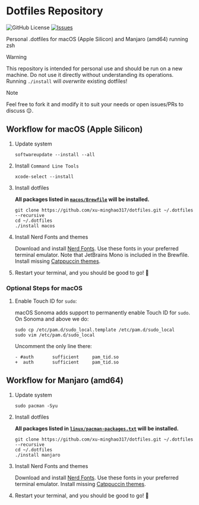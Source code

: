 # Dotfiles Repository

![GitHub License](https://img.shields.io/github/license/xu-minghao317/dotfiles)
[![Issues](https://img.shields.io/github/issues/xu-minghao317/dotfiles-macOS)](https://github.com/xu-minghao317/dotfiles-macOS/issues)

Personal .dotfiles for macOS (Apple Silicon) and Manjaro (amd64) running zsh

> [!WARNING]  
> This repository is intended for personal use and should be run on a new machine. Do not use it directly without understanding its operations. Running `./install` will *overwrite* existing dotfiles!

> [!NOTE]  
> Feel free to fork it and modify it to suit your needs or open issues/PRs to discuss 😌.

## Workflow for macOS (Apple Silicon)

1. Update system

    ```shell
    softwareupdate --install --all
    ```

1. Install `Command Line Tools`

    ```shell
    xcode-select --install
    ```

1. Install dotfiles

    **All packages listed in [`macos/Brewfile`](https://github.com/xu-minghao317/dotfiles/blob/main/macos/Brewfile) will be installed.**

    ```shell
    git clone https://github.com/xu-minghao317/dotfiles.git ~/.dotfiles --recursive
    cd ~/.dotfiles
    ./install macos
    ```

1. Install Nerd Fonts and themes

    Download and install [Nerd Fonts](https://www.nerdfonts.com/font-downloads). Use these fonts in your preferred terminal emulator. Note that JetBrains Mono is included in the Brewfile. Install missing [Catppuccin themes](https://github.com/catppuccin/catppuccin).

1. Restart your terminal, and you should be good to go! 🎉 

### Optional Steps for macOS

1. Enable Touch ID for `sudo`:

    macOS Sonoma adds support to permanently enable Touch ID for `sudo`. On Sonoma and above we do:

    ```shell
    sudo cp /etc/pam.d/sudo_local.template /etc/pam.d/sudo_local
    sudo vim /etc/pam.d/sudo_local
    ```

    Uncomment the only line there:
    ```shell
    - #auth       sufficient     pam_tid.so
    +  auth       sufficient     pam_tid.so
    ```

## Workflow for Manjaro (amd64)

1. Update system

    ```shell
    sudo pacman -Syu
    ```

1. Install dotfiles

    **All packages listed in [`linux/pacman-packages.txt`](https://github.com/xu-minghao317/dotfiles/blob/main/linux/pacman-packages.txt) will be installed.**

    ```shell
    git clone https://github.com/xu-minghao317/dotfiles.git ~/.dotfiles --recursive
    cd ~/.dotfiles
    ./install manjaro
    ```

1. Install Nerd Fonts and themes

    Download and install [Nerd Fonts](https://www.nerdfonts.com/font-downloads). Use these fonts in your preferred terminal emulator. Install missing [Catppuccin themes](https://github.com/catppuccin/catppuccin).

1. Restart your terminal, and you should be good to go! 🎉 
